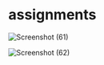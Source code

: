 # assignments
![Screenshot (61)](https://user-images.githubusercontent.com/92866299/138393497-67d9a72e-665f-4230-8b44-bfa011cdc058.png)

![Screenshot (62)](https://user-images.githubusercontent.com/92866299/138393467-52c0479c-88d7-4163-b20b-256a839608a7.png)
